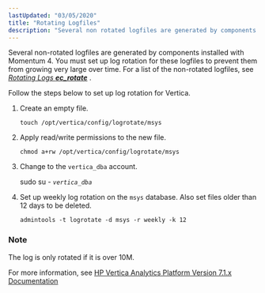 ```yaml
---
lastUpdated: "03/05/2020"
title: "Rotating Logfiles"
description: "Several non rotated logfiles are generated by components installed with Momentum 4 You must set up log rotation for these logfiles to prevent them from growing very large over time For a list of the non rotated logfiles see Chapter 34 Rotating Logs ec rotate Follow the steps below to..."
---
```


Several non-rotated logfiles are generated by components installed with Momentum 4\. You must set up log rotation for these logfiles to prevent them from growing very large over time. For a list of the non-rotated logfiles, see [*Rotating Logs **ec_rotate***](/momentum/4/log-rotating) .

Follow the steps below to set up log rotation for Vertica.

1.  Create an empty file.

    `touch /opt/vertica/config/logrotate/msys`
2.  Apply read/write permissions to the new file.

    `chmod a+rw /opt/vertica/config/logrotate/msys`
3.  Change to the `vertica_dba` account.

    sudo su - *`vertica_dba`*
4.  Set up weekly log rotation on the `msys` database. Also set files older than 12 days to be deleted.

    `admintools -t logrotate -d msys -r weekly -k 12`

### Note

The log is only rotated if it is over 10M.

For more information, see [HP Vertica Analytics Platform Version 7.1.x Documentation](https://my.vertica.com/docs/7.1.x/HTML/index.htm#Authoring/AdministratorsGuide/Monitoring/Vertica/RotatingLogFiles.htm)